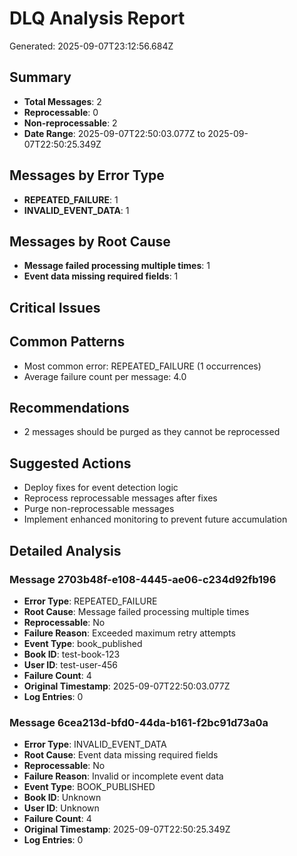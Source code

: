 # DLQ Analysis Report

Generated: 2025-09-07T23:12:56.684Z

## Summary

- **Total Messages**: 2
- **Reprocessable**: 0
- **Non-reprocessable**: 2
- **Date Range**: 2025-09-07T22:50:03.077Z to 2025-09-07T22:50:25.349Z

## Messages by Error Type

- **REPEATED_FAILURE**: 1
- **INVALID_EVENT_DATA**: 1

## Messages by Root Cause

- **Message failed processing multiple times**: 1
- **Event data missing required fields**: 1

## Critical Issues



## Common Patterns

- Most common error: REPEATED_FAILURE (1 occurrences)
- Average failure count per message: 4.0

## Recommendations

- 2 messages should be purged as they cannot be reprocessed

## Suggested Actions

- Deploy fixes for event detection logic
- Reprocess reprocessable messages after fixes
- Purge non-reprocessable messages
- Implement enhanced monitoring to prevent future accumulation

## Detailed Analysis


### Message 2703b48f-e108-4445-ae06-c234d92fb196

- **Error Type**: REPEATED_FAILURE
- **Root Cause**: Message failed processing multiple times
- **Reprocessable**: No
- **Failure Reason**: Exceeded maximum retry attempts
- **Event Type**: book_published
- **Book ID**: test-book-123
- **User ID**: test-user-456
- **Failure Count**: 4
- **Original Timestamp**: 2025-09-07T22:50:03.077Z
- **Log Entries**: 0


### Message 6cea213d-bfd0-44da-b161-f2bc91d73a0a

- **Error Type**: INVALID_EVENT_DATA
- **Root Cause**: Event data missing required fields
- **Reprocessable**: No
- **Failure Reason**: Invalid or incomplete event data
- **Event Type**: BOOK_PUBLISHED
- **Book ID**: Unknown
- **User ID**: Unknown
- **Failure Count**: 4
- **Original Timestamp**: 2025-09-07T22:50:25.349Z
- **Log Entries**: 0

